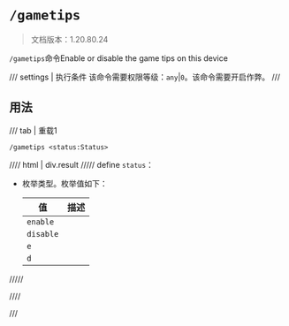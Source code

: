 # `/gametips`

> 文档版本：1.20.80.24

`/gametips`命令Enable or disable the game tips on this device

/// settings | 执行条件
该命令需要权限等级：`any`|`0`。该命令需要开启作弊。
///

## 用法

/// tab | 重载1
```mcfunction
/gametips <status:Status>
```

//// html | div.result
///// define
`status`：<!-- md:samp Status -->

- 枚举类型。枚举值如下：

  |值|描述|
  |---|---|
  |`enable`||
  |`disable`||
  |`e`||
  |`d`||



/////

////

///
